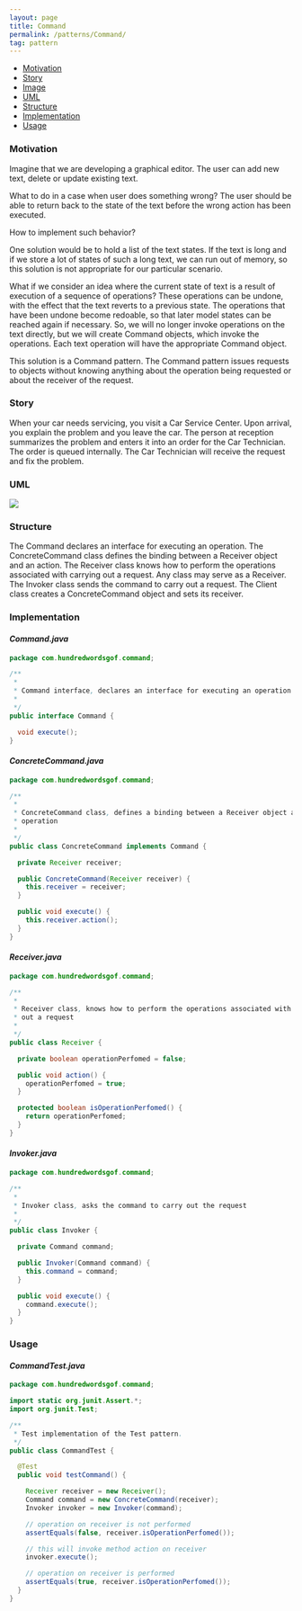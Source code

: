```yaml
---
layout: page
title: Command
permalink: /patterns/Command/
tag: pattern
---
```


* [Motivation](#Motivation)
* [Story](#Story)
* [Image](#Image)
* [UML](#UML)
* [Structure](#Structure)
* [Implementation](#Implementation)
* [Usage](#Usage)


###  <a id="Motivation"></a>Motivation 

Imagine that we are developing a graphical editor. The user can add new text, delete or update existing text.

What to do in a case when user does something wrong? The user should be able to return back to the state of the text before the wrong action has 
been executed.


How to implement such behavior?


One solution would be to hold a list of the text states. 
If the text is long and if we store a lot of states of such a long text, we can run out of memory, 
so this solution is not appropriate for our particular scenario.


What if we consider an idea where the current state of text is a result of execution of a sequence of operations? 
These operations can be undone, with the effect that the text reverts to a previous state. 
The operations that have been undone become redoable, so that later model states can be reached again if necessary. 
So, we will no longer invoke operations on the text directly, but we will create Command objects, which invoke the operations. 
Each text operation will have the appropriate Command object.

This solution is a Command pattern. 
The Command pattern issues requests to objects without knowing anything about the operation being requested or about the receiver of the request.





###  <a id="Story"></a>Story 

When your car needs servicing, you visit a Car Service Center. Upon arrival, you explain the problem and you leave the car. 
The person at reception summarizes the problem and enters it into an order for the Car Technician. 
The order is queued internally. The Car Technician will receive the request and fix the problem.



###  <a id="UML"></a>UML
[![](http://www.design-patterns-stories.com/assets/img/uml/command.png)](http://www.design-patterns-stories.com/assets/img/uml/command.png)



###  <a id="Structure"></a>Structure 

The Command declares an interface for executing an operation. 
The ConcreteCommand class defines the binding between a Receiver object and an action. 
The Receiver class knows how to perform the operations associated with carrying out a request. 
Any class may serve as a Receiver. 
The Invoker class sends the command to carry out a request. 
The Client class creates a ConcreteCommand object and sets its receiver.




###  <a id="Implementation"></a>Implementation 

#### *Command.java* 
```java 
package com.hundredwordsgof.command;

/**
 * 
 * Command interface, declares an interface for executing an operation
 *
 */
public interface Command {

  void execute();
}
```

#### *ConcreteCommand.java* 
```java 
package com.hundredwordsgof.command;

/**
 * 
 * ConcreteCommand class, defines a binding between a Receiver object and an
 * operation
 *
 */
public class ConcreteCommand implements Command {

  private Receiver receiver;

  public ConcreteCommand(Receiver receiver) {
    this.receiver = receiver;
  }

  public void execute() {
    this.receiver.action();
  }
}
```

#### *Receiver.java* 
```java 
package com.hundredwordsgof.command;

/**
 * 
 * Receiver class, knows how to perform the operations associated with carrying
 * out a request
 *
 */
public class Receiver {

  private boolean operationPerfomed = false;

  public void action() {
    operationPerfomed = true;
  }

  protected boolean isOperationPerfomed() {
    return operationPerfomed;
  }
}
```

#### *Invoker.java* 
```java 
package com.hundredwordsgof.command;

/**
 * 
 * Invoker class, asks the command to carry out the request
 *
 */
public class Invoker {

  private Command command;

  public Invoker(Command command) {
    this.command = command;
  }

  public void execute() {
    command.execute();
  }
}
```

###  <a id="Usage"></a>Usage 

#### *CommandTest.java* 
```java 
package com.hundredwordsgof.command;

import static org.junit.Assert.*;
import org.junit.Test;

/**
 * Test implementation of the Test pattern.
 */
public class CommandTest {

  @Test
  public void testCommand() {

    Receiver receiver = new Receiver();
    Command command = new ConcreteCommand(receiver);
    Invoker invoker = new Invoker(command);

    // operation on receiver is not performed
    assertEquals(false, receiver.isOperationPerfomed());

    // this will invoke method action on receiver
    invoker.execute();

    // operation on receiver is performed
    assertEquals(true, receiver.isOperationPerfomed());
  }
}
```


